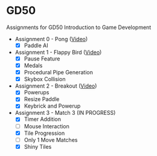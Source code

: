 
# GD50

 Assignments for GD50
 Introduction to Game Development

- Assignment 0 - Pong ([Video](https://youtu.be/Pl4XFRx5gYs))
  - [x] Paddle AI

- Assignment 1 - Flappy Bird ([Video](https://youtu.be/WxNL9tlGBVQ))
  - [x] Pause Feature
  - [x] Medals
  - [x] Procedural Pipe Generation
  - [x] Skybox Collision

- Assignment 2 - Breakout ([Video](https://www.youtube.com/watch?v=ZYPjQrHvKHY))
  - [x] Powerups
  - [x] Resize Paddle
  - [x] Keybrick and Powerup

- Assignment 3 - Match 3 (IN PROGRESS)
  - [x] Timer Addition
  - [ ] Mouse Interaction
  - [x] Tile Progression
  - [ ] Only 1 Move Matches
  - [x]  Shiny Tiles
